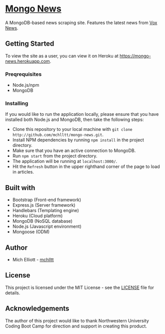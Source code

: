 # [Mongo News](https://mongo-news.herokuapp.com)
A MongoDB-based news scraping site. Features the latest news from [Vox News](http://vox.com/).

## Getting Started
To view the site as a user, you can view it on Heroku at <https://mongo-news.herokuapp.com>.

### Preqrequisites
- Node.js/npm
- MongoDB

### Installing
If you would like to run the application locally, please ensure that you have installed both Node.js and MongoDB, then take the following steps:
- Clone this repository to your local machine with `git clone http://github.com/mchlltt/mongo-news.git`.
- Install NPM dependencies by running `npm install` in the project directory.
- Make sure that you have an active connection to MongoDB.
- Run `npm start` from the project directory.
- The application will be running at `localhost:3000/`.
- Hit the `Refresh` button in the upper righthand corner of the page to load in articles.

## Built with
- Bootstrap (Front-end framework)
- Express.js (Server framework)
- Handlebars (Templating engine)
- Heroku (Cloud platform)
- MongoDB (NoSQL database)
- Node.js (Javascript environment)
- Mongoose (ODM)

## Author
- Mich Elliott - [mchlltt](https://github.com/mchlltt)

## License
This project is licensed under the MIT License - see the [LICENSE](LICENSE.md) file for details.

## Acknowledgements
The author of this project would like to thank Northwestern University Coding Boot Camp for direction and support in creating this product.
